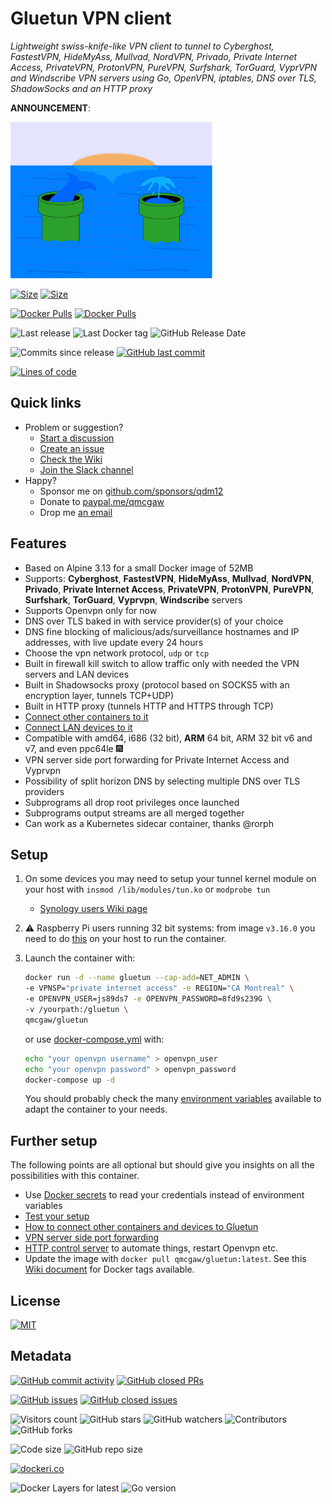 # Gluetun VPN client

*Lightweight swiss-knife-like VPN client to tunnel to Cyberghost, FastestVPN,
HideMyAss, Mullvad, NordVPN, Privado, Private Internet Access, PrivateVPN,
ProtonVPN, PureVPN, Surfshark, TorGuard, VyprVPN and Windscribe VPN servers
using Go, OpenVPN, iptables, DNS over TLS, ShadowSocks and an HTTP proxy*

**ANNOUNCEMENT**:

<img height="250" src="https://raw.githubusercontent.com/qdm12/gluetun/master/title.svg?sanitize=true">

[![Size](https://img.shields.io/docker/image-size/qmcgaw/gluetun?sort=semver&label=Last%20released%20image)](https://hub.docker.com/r/qmcgaw/gluetun/tags?page=1&ordering=last_updated)
[![Size](https://img.shields.io/docker/image-size/qmcgaw/gluetun/latest?label=Latest%20image)](https://hub.docker.com/r/qmcgaw/gluetun/tags)

[![Docker Pulls](https://img.shields.io/docker/pulls/qmcgaw/private-internet-access.svg)](https://hub.docker.com/r/qmcgaw/private-internet-access)
[![Docker Pulls](https://img.shields.io/docker/pulls/qmcgaw/gluetun.svg)](https://hub.docker.com/r/qmcgaw/gluetun)

![Last release](https://img.shields.io/github/release/qdm12/gluetun?label=Last%20release)
![Last Docker tag](https://img.shields.io/docker/v/qmcgaw/gluetun?sort=semver&label=Last%20Docker%20tag)
![GitHub Release Date](https://img.shields.io/github/release-date/qdm12/gluetun?label=Last%20release%20date)

![Commits since release](https://img.shields.io/github/commits-since/qdm12/gluetun/latest?sort=semver)
[![GitHub last commit](https://img.shields.io/github/last-commit/qdm12/gluetun.svg)](https://github.com/qdm12/gluetun/commits)

[![Lines of code](https://img.shields.io/tokei/lines/github/qdm12/gluetun)](https://github.com/qdm12/gluetun)

## Quick links

- Problem or suggestion?
  - [Start a discussion](https://github.com/qdm12/gluetun/discussions)
  - [Create an issue](https://github.com/qdm12/gluetun/issues)
  - [Check the Wiki](https://github.com/qdm12/gluetun/wiki)
  - [Join the Slack channel](https://join.slack.com/t/qdm12/shared_invite/enQtOTE0NjcxNTM1ODc5LTYyZmVlOTM3MGI4ZWU0YmJkMjUxNmQ4ODQ2OTAwYzMxMTlhY2Q1MWQyOWUyNjc2ODliNjFjMDUxNWNmNzk5MDk)
- Happy?
  - Sponsor me on [github.com/sponsors/qdm12](https://github.com/sponsors/qdm12)
  - Donate to [paypal.me/qmcgaw](https://www.paypal.me/qmcgaw)
  - Drop me [an email](mailto:quentin.mcgaw@gmail.com)

## Features

- Based on Alpine 3.13 for a small Docker image of 52MB
- Supports: **Cyberghost**, **FastestVPN**, **HideMyAss**, **Mullvad**, **NordVPN**, **Privado**, **Private Internet Access**, **PrivateVPN**, **ProtonVPN**, **PureVPN**,  **Surfshark**, **TorGuard**, **Vyprvpn**, **Windscribe** servers
- Supports Openvpn only for now
- DNS over TLS baked in with service provider(s) of your choice
- DNS fine blocking of malicious/ads/surveillance hostnames and IP addresses, with live update every 24 hours
- Choose the vpn network protocol, `udp` or `tcp`
- Built in firewall kill switch to allow traffic only with needed the VPN servers and LAN devices
- Built in Shadowsocks proxy (protocol based on SOCKS5 with an encryption layer, tunnels TCP+UDP)
- Built in HTTP proxy (tunnels HTTP and HTTPS through TCP)
- [Connect other containers to it](https://github.com/qdm12/gluetun/wiki/Connect-to-gluetun)
- [Connect LAN devices to it](https://github.com/qdm12/gluetun/wiki/Connect-to-gluetun)
- Compatible with amd64, i686 (32 bit), **ARM** 64 bit, ARM 32 bit v6 and v7, and even ppc64le 🎆
- VPN server side port forwarding for Private Internet Access and Vyprvpn
- Possibility of split horizon DNS by selecting multiple DNS over TLS providers
- Subprograms all drop root privileges once launched
- Subprograms output streams are all merged together
- Can work as a Kubernetes sidecar container, thanks @rorph

## Setup

1. On some devices you may need to setup your tunnel kernel module on your host with `insmod /lib/modules/tun.ko` or `modprobe tun`
    - [Synology users Wiki page](https://github.com/qdm12/gluetun/wiki/Synology-setup)
1. ⚠️ Raspberry Pi users running 32 bit systems: from image `v3.16.0` you need to do [this](https://github.com/alpinelinux/docker-alpine/issues/135#issuecomment-812287338) on your host to run the container.
1. Launch the container with:

    ```bash
    docker run -d --name gluetun --cap-add=NET_ADMIN \
    -e VPNSP="private internet access" -e REGION="CA Montreal" \
    -e OPENVPN_USER=js89ds7 -e OPENVPN_PASSWORD=8fd9s239G \
    -v /yourpath:/gluetun \
    qmcgaw/gluetun
    ```

    or use [docker-compose.yml](https://github.com/qdm12/gluetun/blob/master/docker-compose.yml) with:

    ```bash
    echo "your openvpn username" > openvpn_user
    echo "your openvpn password" > openvpn_password
    docker-compose up -d
    ```

    You should probably check the many [environment variables](https://github.com/qdm12/gluetun/wiki/Environment-variables) available to adapt the container to your needs.

## Further setup

The following points are all optional but should give you insights on all the possibilities with this container.

- Use [Docker secrets](https://github.com/qdm12/gluetun/wiki/Docker-secrets) to read your credentials instead of environment variables
- [Test your setup](https://github.com/qdm12/gluetun/wiki/Test-your-setup)
- [How to connect other containers and devices to Gluetun](https://github.com/qdm12/gluetun/wiki/Connect-to-gluetun)
- [VPN server side port forwarding](https://github.com/qdm12/gluetun/wiki/Port-forwarding)
- [HTTP control server](https://github.com/qdm12/gluetun/wiki/HTTP-Control-server) to automate things, restart Openvpn etc.
- Update the image with `docker pull qmcgaw/gluetun:latest`. See this [Wiki document](https://github.com/qdm12/gluetun/wiki/Docker-image-tags) for Docker tags available.

## License

[![MIT](https://img.shields.io/github/license/qdm12/gluetun)](https://github.com/qdm12/gluetun/master/LICENSE)

## Metadata

[![GitHub commit activity](https://img.shields.io/github/commit-activity/y/qdm12/gluetun.svg)](https://github.com/qdm12/gluetun/commits)
[![GitHub closed PRs](https://img.shields.io/github/issues-pr-closed/qdm12/gluetun.svg)](https://github.com/qdm12/gluetun/pulls?q=is%3Apr+is%3Aclosed)

[![GitHub issues](https://img.shields.io/github/issues/qdm12/gluetun.svg)](https://github.com/qdm12/gluetun/issues)
[![GitHub closed issues](https://img.shields.io/github/issues-closed/qdm12/gluetun.svg)](https://github.com/qdm12/gluetun/issues?q=is%3Aissue+is%3Aclosed)

![Visitors count](https://visitor-badge.laobi.icu/badge?page_id=gluetun.readme)
![GitHub stars](https://img.shields.io/github/stars/qdm12/gluetun?style=social)
![GitHub watchers](https://img.shields.io/github/watchers/qdm12/gluetun?style=social)
![Contributors](https://img.shields.io/github/contributors/qdm12/gluetun)
![GitHub forks](https://img.shields.io/github/forks/qdm12/gluetun?style=social)

![Code size](https://img.shields.io/github/languages/code-size/qdm12/gluetun)
![GitHub repo size](https://img.shields.io/github/repo-size/qdm12/gluetun)

[![dockeri.co](https://dockeri.co/image/qmcgaw/gluetun)](https://hub.docker.com/r/qmcgaw/gluetun)

![Docker Layers for latest](https://img.shields.io/microbadger/layers/qmcgaw/gluetun/latest?label=Docker%20image%20layers)
![Go version](https://img.shields.io/github/go-mod/go-version/qdm12/gluetun)
